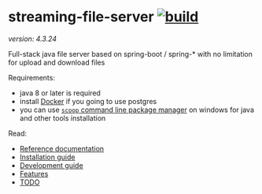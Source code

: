 # streaming-file-server [![build](https://travis-ci.org/daggerok/streaming-file-server.svg?branch=master)](https://travis-ci.org/daggerok/streaming-file-server)
_version: 4.3.24_

Full-stack java file server based on spring-boot / spring-* with no limitation for upload and download files

Requirements:

- java 8 or later is required
- install [Docker](https://docs.docker.com/install/) if you going to use postgres
- you can use [`scoop` command line package manager](https://scoop.sh) on windows for java and other tools installation

Read:

- [Reference documentation](http://daggerok.github.io/streaming-file-server)
- [Installation guide](./INSTALL.md)
- [Development guide](./DEVELOPMENT.md)
- [Features](./FEATURES.md)
- [TODO](./TODO.md)
